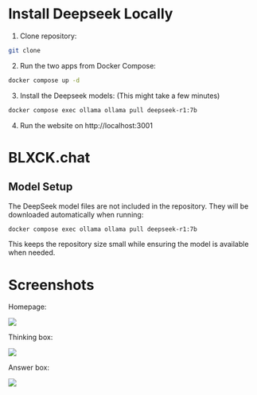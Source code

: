 # Install Deepseek Locally

1. Clone repository:

```sh
git clone
```

2. Run the two apps from Docker Compose:

```sh
docker compose up -d
```

3. Install the Deepseek models: (This might take a few minutes)

```sh
docker compose exec ollama ollama pull deepseek-r1:7b
```

4. Run the website on http://localhost:3001

# BLXCK.chat

## Model Setup
The DeepSeek model files are not included in the repository. They will be downloaded automatically when running:

```sh
docker compose exec ollama ollama pull deepseek-r1:7b
```

This keeps the repository size small while ensuring the model is available when needed.

# Screenshots

Homepage:

![](https://github.com/user-attachments/assets/73226df6-3a3d-4ca3-bbdf-4edbb4c171b9)

Thinking box:

![](https://github.com/user-attachments/assets/1bdcdf28-158a-4ab6-b988-bc4b6689cf71)

Answer box:

![](https://github.com/user-attachments/assets/c7aa006e-9366-428c-a1d6-8b6432ba3557)

